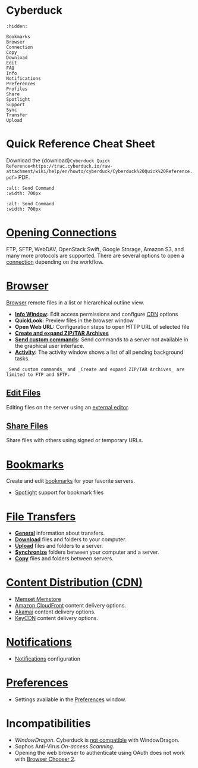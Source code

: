 Cyberduck 
===

```{toctree}
:hidden:

Bookmarks
Browser
Connection
Copy
Download
Edit
FAQ
Info
Notifications
Preferences
Profiles
Share
Spotlight
Support
Sync
Transfer
Upload
```
# Quick Reference Cheat Sheet

Download the {download}`Cyberduck Quick Reference<https://trac.cyberduck.io/raw-attachment/wiki/help/en/howto/cyberduck/Cyberduck%20Quick%20Reference.pdf>` PDF.

```{image} _images/Cyberduck_Quick_Reference_Page_1.png
:alt: Send Command
:width: 700px
```

```{image} _images/Cyberduck_Quick_Reference_Page_2.png
:alt: Send Command
:width: 700px
```

# [Opening Connections](Connection)

FTP, SFTP, WebDAV, OpenStack Swift, Google Storage, Amazon S3, and many more protocols are supported. There are several options to open a [connection](Connection) depending on the workflow.

# [Browser](Browser)

[Browser](Browser) remote files in a list or hierarchical outline view.

- **[Info Window](Info):** Edit access permissions and configure [CDN](../CDN/index) options
- **QuickLook:** Preview files in the browser window
- **Open Web URL:** Configuration steps to open HTTP URL of selected file
- **[Create and expand ZIP/TAR Archives](../Protocols/SFTP#create-and-expand-zip-tar-archives)**
- **[Send custom commands](../Protocols/SFTP#remote-commands):** Send commands to a server not available in the graphical user interface.
- **[Activity](Browser#activity):** The activity window shows a list of all pending background tasks.

```{note}
_Send custom commands_ and _Create and expand ZIP/TAR Archives_ are limited to FTP and SFTP. 
```

## [Edit Files](Edit)

Editing files on the server using an [external editor](Edit).

## [Share Files](Share)

Share files with others using signed or temporary URLs.

# [Bookmarks](Bookmarks)

Create and edit [bookmarks](Bookmarks) for your favorite servers.

- [Spotlight](Spotlight) support for bookmark files

# [File Transfers](Transfer)

- **[General](Transfer)** information about transfers. 
- **[Download](Download)** files and folders to your computer.
- **[Upload](Upload)** files and folders to a server.
- **[Synchronize](Sync)** folders between your computer and a server.
- **[Copy](Copy)** files and folders between servers.

# [Content Distribution (CDN)](../CDN/index)

- [Memset Memstore](../Protocols/OpenStack/Memset)
- [Amazon CloudFront](../CDN/CloudFront) content delivery options.
- [Akamai](../CDN/Akamai) content delivery options.
- [KeyCDN](../CDN/KeyCDN) content delivery options.

# [Notifications](Notifications)

- [Notifications](Notifications) configuration

# [Preferences](Preferences)

- Settings available in the [Preferences](Preferences) window.

# Incompatibilities

- *WindowDragon*. Cyberduck is [not compatible](http://sourceforge.net/tracker/index.php?func=detail&aid=1942730&group_id=208546&atid=1006129) with WindowDragon.
- Sophos Anti-Virus *On-access Scanning*.
- Opening the web browser to authenticate using OAuth does not work with [Browser Chooser 2](https://browserchooser2.com/).